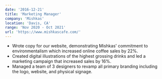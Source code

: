 ```yaml
---
date: '2016-12-21'
title: 'Marketing Manager'
company: 'Mishkas'
location: 'Davis, CA'
range: 'Nov 2020 - Oct 2021'
url: 'https://www.mishkascafe.com/'
---
```


- Wrote copy for our website, demonstrating Mishkas' commitment to environmentalism which increased online coffee sales by 22%.
- Created digital illustrations of the highest grossing drinks and led a marketing campaign that increased sales by 16%.
- Managed a team of 3 designers to revamp all primary branding including the logo, website, and physical signage.
